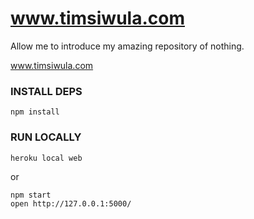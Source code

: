 # www.timsiwula.com

Allow me to introduce my amazing repository of nothing.

www.timsiwula.com


### INSTALL DEPS

```
npm install
```


### RUN LOCALLY

```
heroku local web

```
or
```
npm start
open http://127.0.0.1:5000/
```
